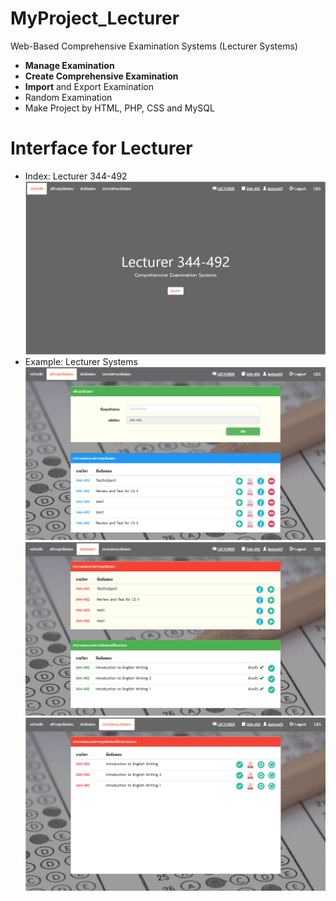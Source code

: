 # MyProject_Lecturer
Web-Based Comprehensive Examination Systems (Lecturer Systems)
- **Manage Examination** 
- **Create Comprehensive Examination**
- **Import** and Export Examination
- Random Examination
- Make Project by HTML, PHP, CSS and MySQL 

# Interface for Lecturer
- Index: Lecturer 344-492
![Picture](https://github.com/tustiras01/MyProject_Lecturer/blob/master/Pic/Lecindex.png)
- Example: Lecturer Systems
![Picture](https://github.com/tustiras01/MyProject_Lecturer/blob/master/Pic/Lecturer1.png)
![Picture](https://github.com/tustiras01/MyProject_Lecturer/blob/master/Pic/Lecturer2.png)
![Picture](https://github.com/tustiras01/MyProject_Lecturer/blob/master/Pic/Lecturer3.png)
